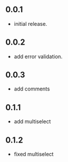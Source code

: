 ## 0.0.1
- initial release.

## 0.0.2
- add error validation.

## 0.0.3
- add comments

## 0.1.1
- add multiselect

## 0.1.2
- fixed multiselect